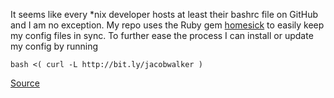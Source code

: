 It seems like every \*nix developer hosts at least their bashrc file on GitHub
and I am no exception. My repo uses the Ruby gem [homesick][homesick] to easily
keep my config files in sync. To further ease the process I can install or
update my config by running

```
bash <( curl -L http://bit.ly/jacobwalker )
```

[Source][source]

[source]: https://github.com/jacobwalker0814/mydotfiles
[homesick]: https://github.com/technicalpickles/homesick
